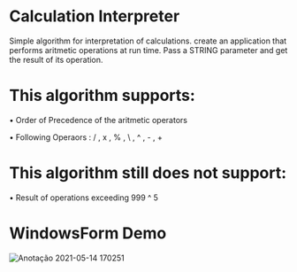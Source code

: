 # Calculation Interpreter

Simple algorithm for interpretation of calculations. create an application that performs aritmetic operations at run time. Pass a STRING parameter and get the result of its operation.

# This algorithm supports:
  • Order of Precedence of the aritmetic operators  
  
  • Following Operaors :   / , x , % , \ , ^ , - , +     
# This algorithm still does not support:           
  • Result of operations exceeding 999 ^ 5  
# WindowsForm Demo
  ![Anotação 2021-05-14 170251](https://user-images.githubusercontent.com/74734491/118304547-b3f74c00-b4de-11eb-8742-8016f72b2029.jpg)

